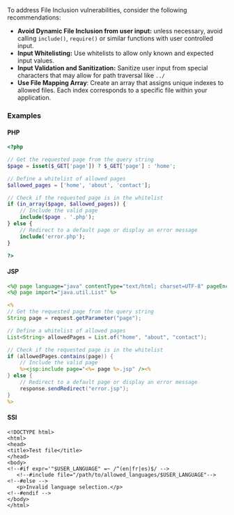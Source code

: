 To address File Inclusion vulnerabilities, consider the following recommendations:

- **Avoid Dynamic File Inclusion from user input:** unless necessary, avoid calling `include()`, `require()` or similar functions with user controlled input.
- **Input Whitelisting:** Use whitelists to allow only known and expected input values.
- **Input Validation and Sanitization:** Sanitize user input from special characters that may allow for path traversal like `../`
- **Use File Mapping Array**: Create an array that assigns unique indexes to allowed files. Each index corresponds to a specific file within your application.

### Examples

#### PHP

```php
<?php

// Get the requested page from the query string
$page = isset($_GET['page']) ? $_GET['page'] : 'home';

// Define a whitelist of allowed pages
$allowed_pages = ['home', 'about', 'contact'];

// Check if the requested page is in the whitelist
if (in_array($page, $allowed_pages)) {
    // Include the valid page
    include($page . '.php');
} else {
    // Redirect to a default page or display an error message
    include('error.php');
}

?>
```

#### JSP

```jsp
<%@ page language="java" contentType="text/html; charset=UTF-8" pageEncoding="UTF-8"%>
<%@ page import="java.util.List" %>

<%
// Get the requested page from the query string
String page = request.getParameter("page");

// Define a whitelist of allowed pages
List<String> allowedPages = List.of("home", "about", "contact");

// Check if the requested page is in the whitelist
if (allowedPages.contains(page)) {
    // Include the valid page
    %><jsp:include page="<%= page %>.jsp" /><%
} else {
    // Redirect to a default page or display an error message
    response.sendRedirect("error.jsp");
}
%>
```

#### SSI

```ssi
<!DOCTYPE html>
<html>
<head>
<title>Test file</title>
</head>
<body>
<!--#if expr='"$USER_LANGUAGE" =~ /^(en|fr|es)$/ -->
   <!--#include file="/path/to/allowed_languages/$USER_LANGUAGE"-->
<!--#else -->
   <p>Invalid language selection.</p>
<!--#endif -->
</body>
</html>
```